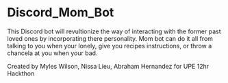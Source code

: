 # Discord_Mom_Bot
This Discord bot will revultionize the way of interacting with the former past loved ones by incorporating there personality. Mom bot can do it all from talking to you when your lonely, give you recipes instructions, or throw a chancela at you when your bad.

Created by Myles Wilson, Nissa Lieu, Abraham Hernandez for UPE 12hr Hackthon 
